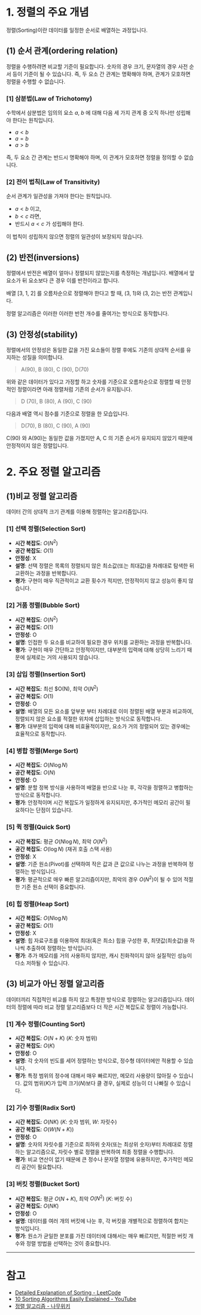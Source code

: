 # 1. 정렬의 주요 개념

정렬(Sorting)이란 데이터를 일정한 순서로 배열하는 과정입니다. 

## (1) 순서 관계(ordering relation)

정렬을 수행하려면 비교할 기준이 필요합니다. 숫자의 경우 크기, 문자열의 경우 사전 순서 등이 기준이 될 수 있습니다. 즉, 두 요소 간 관계는 명확해야 하며, 관계가 모호하면 정렬을 수행할 수 없습니다.

### [1] 삼분법(Law of Trichotomy)

수학에서 삼분법은 임의의 요소  $a$, $b$ 에 대해 다음 세 가지 관계 중 오직 하나만 성립해야 한다는 원칙입니다.

- $a<b$
- $a=b$
- $a>b$

즉, 두 요소 간 관계는 반드시 명확해야 하며, 이 관계가 모호하면 정렬을 정의할 수 없습니다.

### [2] 전이 법칙(Law of Transitivity)

순서 관계가 일관성을 가져야 한다는 원칙입니다.

- $a<b$ 이고,
- $b<c$ 라면,
- 반드시 $a<c$ 가 성립해야 한다.

이 법칙이 성립하지 않으면 정렬의 일관성이 보장되지 않습니다.

## (2) 반전(inversions)

정렬에서 반전은 배열이 얼마나 정렬되지 않았는지를 측정하는 개념입니다. 배열에서 앞 요소가 뒤 요소보다 큰 경우 이를 반전이라고 합니다. 

배열 [3, 1, 2] 를 오름차순으로 정렬해야 한다고 할 때, (3, 1)와 (3, 2)는 반전 관계입니다.

정렬 알고리즘은 이러한 이러한 반전 개수를 줄여가는 방식으로 동작합니다.

## (3) 안정성(stability)

정렬에서의 안정성은 동일한 값을 가진 요소들이 정렬 후에도 기존의 상대적 순서를 유지하는 성질을 의미합니다.

> A(90), B (80), C (90), D(70)
> 

위와 같은 데이터가 있다고 가정할 하고 숫자를 기준으로 오름차순으로 정렬할 때 안정적인 정렬이라면 아래 정렬처럼 기존의 순서가 유지됩니다.

> D (70), B (80), A (90), C (90)
> 

다음과 배열 역시 점수를 기준으로 정렬을 한 모습입니다.

> D(70), B (80), C (90), A (90)
> 

 C(90) 와 A(90)는 동일한 값을 가졌지만 A, C 의 기존 순서가 유지되지 않았기 때문에 안정적이지 않은 정렬입니다.

# 2. 주요 정렬 알고리즘

## (1)비교 정렬 알고리즘

데이터 간의 상대적 크기 관계를 이용해 정렬하는 알고리즘입니다.

### [1] 선택 정렬(Selection Sort)

- **시간 복잡도**: $O(N^2)$
- **공간 복잡도**: $O(1)$
- **안정성**: X
- **설명**: 선택 정렬은 목록의 정렬되지 않은 최소값(또는 최대값)을 차례대로 탐색한 뒤 교환하는 과정을 반복합니다.
- **평가**: 구현이 매우 직관적이고 교환 횟수가 적지만, 안정적이지 않고 성능이 좋지 않습니다.

### [2] 거품 정렬(Bubble Sort)

- **시간 복잡도**: $O(N^2)$
- **공간 복잡도**: $O(1)$
- **안정성**: O
- **설명**: 인접한 두 요소를 비교하여 필요한 경우 위치를 교환하는 과정을 반복합니다.
- **평가**: 구현이 매우 간단하고 안정적이지만, 대부분의 입력에 대해 상당히 느리기 때문에 실제로는 거의 사용되지 않습니다.

### [3] 삽입 정렬(Insertion Sort)

- **시간 복잡도**: 최선 $O(N), 최악 $O(N^2)$
- **공간 복잡도**: $O(1)$
- **안정성**: O
- **설명**: 배열의 모든 요소를 앞부분 부터 차례대로 이미 정렬된 배열 부분과 비교하여, 정렬되지 않은 요소를 적절한 위치에 삽입하는 방식으로 동작합니다.
- **평가**: 대부분의 입력에 대해 비효율적이지만, 요소가 거의 정렬되어 있는 경우에는 효율적으로 동작합니다.

### [4] 병합 정렬(Merge Sort)

- **시간 복잡도**: $O(N\log N)$
- **공간 복잡도**: $O(N)$
- **안정성**: O
- **설명**: 분할 정복 방식을 사용하여 배열을 반으로 나눈 후, 각각을 정렬하고 병합하는 방식으로 동작합니다.
- **평가**: 안정적이며 시간 복잡도가 일정하게 유지되지만, 추가적인 메모리 공간이 필요하다는 단점이 있습니다.

### [5] 퀵 정렬(Quick Sort)

- **시간 복잡도**: 평균 $O(N\log N)$, 최악 $O(N^2)$
- **공간 복잡도**: $O(\log N)$ (재귀 호출 스택 사용)
- **안정성**: X
- **설명**: 기준 원소(Pivot)를 선택하여 작은 값과 큰 값으로 나누는 과정을 반복하여 정렬하는 방식입니다.
- **평가**: 평균적으로 매우 빠른 알고리즘이지만, 최악의 경우 $O(N^2)$이 될 수 있어 적절한 기준 원소 선택이 중요합니다.

### [6] 힙 정렬(Heap Sort)

- **시간 복잡도**: $O(N\log N)$
- **공간 복잡도**: $O(1)$
- **안정성**: X
- **설명**: 힙 자료구조를 이용하여 최대(혹은 최소) 힙을 구성한 후, 최댓값(최솟값)을 하나씩 추출하여 정렬하는 방식입니다.
- **평가**: 추가 메모리를 거의 사용하지 않지만, 캐시 친화적이지 않아 실질적인 성능이 다소 저하될 수 있습니다.

## (3) 비교가 아닌 정렬 알고리즘

데이터끼리 직접적인 비교를 하지 않고 특정한 방식으로 정렬하는 알고리즘입니다. 데이터의 정렬에 따라 비교 정렬 알고리즘보다 더 작은 시간 복잡도로 정렬이 가능합니다.

### [1] 계수 정렬(Counting Sort)

- **시간 복잡도**: $O(N + K)$ ($K$: 숫자 범위)
- **공간 복잡도**: $O(K)$
- **안정성**: O
- **설명**: 각 숫자의 빈도를 세어 정렬하는 방식으로, 정수형 데이터에만 적용할 수 있습니다.
- **평가**: 특정 범위의 정수에 대해서 매우 빠르지만, 메모리 사용량이 많아질 수 있습니다. 값의 범위($K$)가 입력 크기($N$)보다 클 경우, 실제로 성능이 더 나빠질 수 있습니다.

### [2] 기수 정렬(Radix Sort)

- **시간 복잡도**: $O(NK)$ ($K$: 숫자 범위, $W$: 자릿수)
- **공간 복잡도**: $O(W(N + K))$
- **안정성**: O
- **설명**: 숫자의 자릿수를 기준으로 최하위 숫자(또는 최상위 숫자)부터 차례대로 정렬하는 알고리즘으로, 자릿수 별로 정렬을 반복하여 최종 정렬을 수행합니다.
- **평가**: 비교 연산이 없기 때문에 큰 정수나 문자열 정렬에 유용하지만, 추가적인 메모리 공간이 필요합니다.

### [3] 버킷 정렬(Bucket Sort)

- **시간 복잡도**: 평균 $O(N + K)$, 최악 $O(N^2)$ ($K$: 버킷 수)
- **공간 복잡도**: $O(NK)$
- **안정성**: O
- **설명**: 데이터를 여러 개의 버킷에 나눈 후, 각 버킷을 개별적으로 정렬하여 합치는 방식입니다.
- **평가**: 원소가 균일한 분포를 가진 데이터에 대해서는 매우 빠르지만, 적절한 버킷 개수와 정렬 방법을 선택하는 것이 중요합니다.

---

# 참고

- [Detailed Explanation of Sorting - LeetCode](https://leetcode.com/explore/learn/card/sorting/693/introduction/)
- [10 Sorting Algorithms Easily Explained - YouTube](https://www.youtube.com/watch?v=rbbTd-gkajw&list=LL&index=7)
- [정렬 알고리즘 - 나무위키](https://namu.wiki/w/%EC%A0%95%EB%A0%AC%20%EC%95%8C%EA%B3%A0%EB%A6%AC%EC%A6%98)